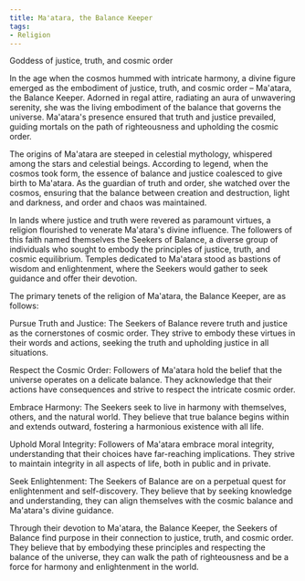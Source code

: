 ```yaml
---
title: Ma'atara, the Balance Keeper 
tags:
- Religion
---
```

Goddess of justice, truth, and cosmic order

In the age when the cosmos hummed with intricate harmony, a divine figure emerged as the embodiment of justice, truth, and cosmic order – Ma'atara, the Balance Keeper. Adorned in regal attire, radiating an aura of unwavering serenity, she was the living embodiment of the balance that governs the universe. Ma'atara's presence ensured that truth and justice prevailed, guiding mortals on the path of righteousness and upholding the cosmic order.

The origins of Ma'atara are steeped in celestial mythology, whispered among the stars and celestial beings. According to legend, when the cosmos took form, the essence of balance and justice coalesced to give birth to Ma'atara. As the guardian of truth and order, she watched over the cosmos, ensuring that the balance between creation and destruction, light and darkness, and order and chaos was maintained.

In lands where justice and truth were revered as paramount virtues, a religion flourished to venerate Ma'atara's divine influence. The followers of this faith named themselves the Seekers of Balance, a diverse group of individuals who sought to embody the principles of justice, truth, and cosmic equilibrium. Temples dedicated to Ma'atara stood as bastions of wisdom and enlightenment, where the Seekers would gather to seek guidance and offer their devotion.

The primary tenets of the religion of Ma'atara, the Balance Keeper, are as follows:

Pursue Truth and Justice: The Seekers of Balance revere truth and justice as the cornerstones of cosmic order. They strive to embody these virtues in their words and actions, seeking the truth and upholding justice in all situations.

Respect the Cosmic Order: Followers of Ma'atara hold the belief that the universe operates on a delicate balance. They acknowledge that their actions have consequences and strive to respect the intricate cosmic order.

Embrace Harmony: The Seekers seek to live in harmony with themselves, others, and the natural world. They believe that true balance begins within and extends outward, fostering a harmonious existence with all life.

Uphold Moral Integrity: Followers of Ma'atara embrace moral integrity, understanding that their choices have far-reaching implications. They strive to maintain integrity in all aspects of life, both in public and in private.

Seek Enlightenment: The Seekers of Balance are on a perpetual quest for enlightenment and self-discovery. They believe that by seeking knowledge and understanding, they can align themselves with the cosmic balance and Ma'atara's divine guidance.

Through their devotion to Ma'atara, the Balance Keeper, the Seekers of Balance find purpose in their connection to justice, truth, and cosmic order. They believe that by embodying these principles and respecting the balance of the universe, they can walk the path of righteousness and be a force for harmony and enlightenment in the world.
